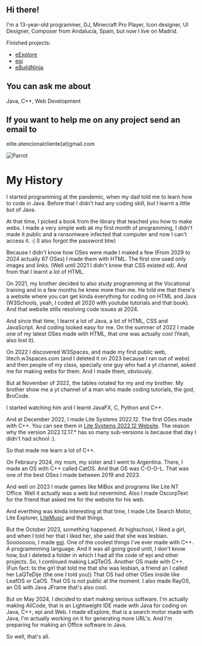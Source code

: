 ## Hi there!

I'm a 13-year-old programmer, DJ, Minecraft Pro Player, Icon designer, UI Designer, Composer from Andalucía, Spain, but now I live on Madrid.

Finished projects:
- [eExplore](https://e--explore.web.app)
- [epi](https://elitees.github.io/epi/)
- [eBuildNinja](https://github.com/eLiteEs/e--buildninja)

## You can ask me about
Java, C++, Web Development

## If you want to help me on any project send an email to
elite.atencionalcliente(at)gmail.com

![Parrot](https://cultofthepartyparrot.com/parrots/hd/parrot.gif)

# My History

I started programming at the pandemic, when my dad told me to learn how to code in Java. Before that I didn't had any coding skill, but I learnt a little but of Java.

At that time, I picked a book from the library that teached you how to make webs. I made a very simple web ak my first month of programming, I didn't made it public and a ransomware infected that computer and now I can't access it. :( (I also forgot the password btw)

Because I didn't know how OSes were made I maked a few (From 2029 to 2024 actually 67 OSes) I made them with HTML. The first one used only images and links. (Well until 2021 I didn't knew that CSS existed xd). And from that I learnt a lot of HTML.

On 2021, my brother decided to also study programming at the Vocational training and in a few months he knew more than me. He told me that there's a website where you can get kinda everything for coding on HTML and Java (W3Schools, yeah, I coded all 2020 with youtube tutorials and that book). And that website stills resolving code issues at 2024.

And since that time, I learnt a lot of Java, a lot of HTML, CSS and JavaScript. And coding looked easy for me. On the summer of 2022 I made one of my latest OSes made with HTML, that one was actually cool (Yeah, also lost it).

On 2022 I discovered W3Spaces, and made my first public web, litech.w3spaces.com (and I deleted it on 2023 because I ran out of webs) and then people of my class, specially one guy who had a yt channel, asked me for making webs for them. And I made them, obviously.

But at November of 2022, the tables rotated for my and my brother. My brother show me a yt channel of a man who made coding tutorials, the god, BroCode.

I started watching him and I learnt JavaFX, C, Python and C++.

And at December 2022, I made Lite Systems 2022.12. The first OSes made with C++. You can see them in [Lite Systems 2022.12 Website](https://lite-systems.webflow.io). The reason why the version 2022.12.17.* has so many sub-versions is because that day I didn't had school :).

So that made me learn a lot of C++.

On Febraury 2024, my mom, my sister and I went to Argentina. There, I made an OS with C++ called CatOS. And that OS was C-O-O-L. That was one of the best OSes I made between 2019 and 2023.

And well on 2023 I made games like MiBox and programs like Lite NT Office. Well it actually was a web but nevermind. Also I made OscorpText for the friend that asked me for the website for his web.

And everthing was kinda interesting at that time, I made Lite Search Motor, Lite Explorer, [LiteMusic](https://surfacesystems.github.io/LiteMusic/) and that things.

But the October 2023, something happened.
At highschool, I liked a girl, and when I told her that I liked her, she said that she was lesbian. Soooooooo, I made [epi](https://elitees.github.io/epi/). One of the coolest things I've ever made with C++. A programmming language. And it was all going good until, I don't know how, but I deleted a folder in which I had all the code of epi and other projects. So, I continued making LaQTeOS. Another OS made with C++. (Fun fact: to the girl that told me that she was lesbian, a friend an I called her LaQTeDije (the one I told you)) That OS had other OSes inside like LeafOS or CaOS. That OS is not public at the moment. I also made RayOS, an OS with Java JFrame that's also cool.

But on May 2024, I decided to start making serious software. I'm actually making AliCode, that is an Lightweight IDE made with Java for coding on Java, C++, epi and Web. I made eExplore, that is a search motor made with Java, I'm actually working on it for generating more URL's. And I'm preparing for making an Office software in Java.

So well, that's all.

